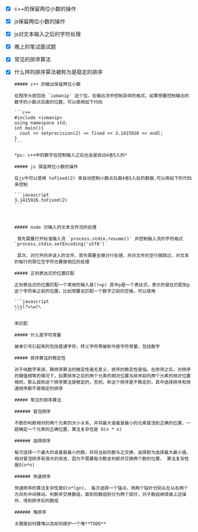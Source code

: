 - [x] c++的保留两位小数的操作

- [x] js保留两位小数的操作

- [x] js对文本输入之后的字符处理

- [x] 晚上的笔试面试题

- [x] 常见的排序算法

- [x] 什么样的排序算法被称为是稳定的排序

      ##### c++ 的输出保留两位小数

      在程序头部包括 `iomanip` 这个包，在输出流中控制具体的格式，如果想要控制输出的数字的小数点后面的位数，可以使用如下代码

      ```c++
      #include <iomanip>
      using namespace std; 
      int main(){
      	cout << setprecision(2) << fixed << 3.1415926 << endl;
      }
      ```

      *ps: c++中的数字在控制输入之后也会是自动4舍5入的*

      ##### js 保留两位小数的操作

      在js中可以使用 toFixed(2) 来自动控制小数点后面4舍5入后的数据,可以用如下的代码来控制

      ```javascript
      3.1415926.toFixed(2)
      ```

      ​

      ##### node 对输入的文本文件流的处理

      ​	首先需要打开标准输入流 `process.stdin.resume()` 并控制输入流的字符格式 `process.stdin.setEncoding('utf8')`

      ​	其次，对打开的并读入的文件，首先需要去做分行处理，并对文件的空行做跳过，对文本的每行的首位空字符也要做相应的处理

      ##### 正则表达式的位置匹配

      正则表达式的位置匹配一个常用的输入是(?=p) 其中p是一个表达式，表示的是在匹配到p这个字符串之前的位置，比如想要去匹配一个数字之前的空格，可以使用

      ```javascript
      \\s(?=\w)\ 
      ```

      来匹配

      ##### 什么是字符常量

      被单引号引起来的包括普通字符，转义字符等被称作是字符常量，包括数字

      ##### 排序算法的稳定性

      对于纯数字来讲，聊排序算法的稳定性毫无意义，排序的稳定性是指，在排序之后，对排序的键值相等的情况下，如果排序之后的两个元素的相对位置与排序前的两个元素的相对位置相同，那么就称这个排序算法是稳定的，否则，称这个排序是不稳定的，其中选择排序和快速排序都不是稳定的排序

      ##### 常见的排序算法

      ###### 冒泡排序

      不断的判断相邻的两个元素的大小关系，并将最大或者是最小的元素冒泡到正确的位置，一趟确定一个元素的正确位置，算法复杂性是 O(n * n)

      ###### 选择排序

      每次选择一个最大的或者是最小的数，并将当前的数与之交换，选择即为选择最大最小值，相对冒泡排序有很大的改进，因为不需要每次都去判断并交换两个数的位置， 算法复杂性是O(n*n)

      ###### 快速排序

      快速排序的算法复杂性是O(n*lgn)， 每次选择一个锚点，用两个指针分别从左从右两个方向先中间移动，判断并交换数组，直到将数组剖分为两个部分，对子数组继续做上述操作，得到排序后的数组

      ###### 堆排序

      关键是如何建堆以及如何维护一个堆**TODO**

      ​

      ​